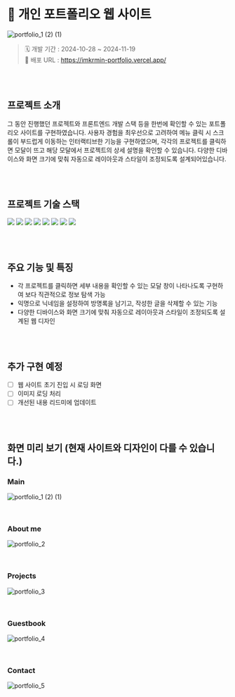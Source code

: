 # 🖤 개인 포트폴리오 웹 사이트
![portfolio_1 (2) (1)](https://github.com/user-attachments/assets/1f421d29-8e83-4949-8985-fe7b84201671)

> 🗓️ 개발 기간 : 2024-10-28 ~ 2024-11-19
> <BR/>
> 🎈 배포 URL : https://imkrmin-portfolio.vercel.app/


<BR/>
<BR/>

## 프로젝트 소개
그 동안 진행했던 프로젝트와 프론트엔드 개발 스택 등을 한번에 확인할 수 있는 포트폴리오 사이트를 구현하였습니다. 사용자 경험을 최우선으로 고려하여 메뉴 클릭 시 스크롤이 부드럽게 이동하는 인터랙티브한 기능을 구현하였으며, 각각의 프로젝트를 클릭하면 모달이 뜨고 해당 모달에서 프로젝트의 상세 설명을 확인할 수 있습니다. 다양한 디바이스와 화면 크기에 맞춰 자동으로 레이아웃과 스타일이 조정되도록 설계되어있습니다.

<BR/>
<BR/>

## 프로젝트 기술 스택
<img src="https://img.shields.io/badge/HTML5-E34F26?logo=HTML5&logoColor=white"/>  <img src="https://img.shields.io/badge/JavaScript-F7DF1E?logo=JavaScript&logoColor=white"/>  <img src="https://img.shields.io/badge/TypeScript-3178C6?logo=TypeScript&logoColor=white"/>  <img src="https://img.shields.io/badge/Next.js-000000?logo=Next.js&logoColor=white"/> <img src="https://img.shields.io/badge/MongoDB-white?logo=MongoDB"/> <img src="https://img.shields.io/badge/tailwindcss-white?logo=tailwindcss"/>  <img src="https://img.shields.io/badge/Shadcn/ui-000000?logo=Shadcn/ui&logoColor=white"/>  <img src="https://img.shields.io/badge/Vercel-000000?style=flat&logo=Vercel&logoColor=white"/> 

<BR/>
<BR/>

## 주요 기능 및 특징
- 각 프로젝트를 클릭하면 세부 내용을 확인할 수 있는 모달 창이 나타나도록 구현하여 보다 직관적으로 정보 탐색 가능
- 익명으로 닉네임을 설정하여 방명록을 남기고, 작성한 글을 삭제할 수 있는 기능
- 다양한 디바이스와 화면 크기에 맞춰 자동으로 레이아웃과 스타일이 조정되도록 설계된 웹 디자인

<BR/>
<BR/>

## 추가 구현 예정
- [ ] 웹 사이트 초기 진입 시 로딩 화면
- [ ] 이미지 로딩 처리
- [ ] 개선된 내용 리드미에 업데이트

<BR/>
<BR/>

## 화면 미리 보기 (현재 사이트와 디자인이 다를 수 있습니다.)
### Main
![portfolio_1 (2) (1)](https://github.com/user-attachments/assets/9a9df91a-fb9e-422c-81e0-bce6da503280)

<BR/>

### About me
![portfolio_2](https://github.com/user-attachments/assets/1de1077d-82b0-4ca7-8cb4-b3fee6ce1e69)

<BR/>

### Projects
![portfolio_3](https://github.com/user-attachments/assets/9c2fe0d8-e860-42d3-8bcb-1821a6589552)

<BR/>

### Guestbook
![portfolio_4](https://github.com/user-attachments/assets/7db574db-d245-4373-875f-0948dc754d66)

<BR/>

### Contact
![portfolio_5](https://github.com/user-attachments/assets/62dff844-ac6f-4fa5-9698-692ade848a45)


